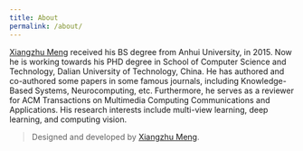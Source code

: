 ```yaml
---
title: About
permalink: /about/
---
```


<p class="heavy-title"><a href="https://scholar.google.com/citations?hl=zh-CN&user=3-1AAhYAAAAJ">Xiangzhu Meng</a> received his BS degree from Anhui University, in 2015. Now he is working towards his PHD degree in School of Computer Science and Technology, Dalian University of Technology, China. He has authored and co-authored some papers in some famous journals, including Knowledge-Based Systems, Neurocomputing, etc. Furthermore, he serves as a reviewer for ACM Transactions on Multimedia Computing Communications and Applications. His research interests include multi-view learning, deep learning, and computing vision.</p>

>Designed and developed by [Xiangzhu Meng](https://github.com/xiangzhumeng16).
